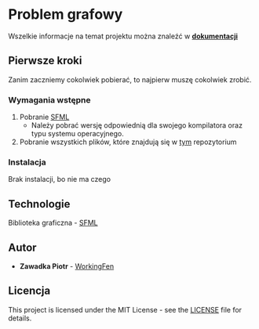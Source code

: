 # Problem grafowy

Wszelkie informacje na temat projektu można znaleźć w [**dokumentacji**](https://github.com/WorkingFen/AALProject/blob/master/Dokumentacja) 

## Pierwsze kroki
Zanim zaczniemy cokolwiek pobierać, to najpierw muszę cokolwiek zrobić.

### Wymagania wstępne

1. Pobranie [SFML](https://www.sfml-dev.org/download/sfml/2.5.1/)
   - Należy pobrać wersję odpowiednią dla swojego kompilatora oraz typu systemu operacyjnego.
2. Pobranie wszystkich plików, które znajdują się w [tym](https://github.com/WorkingFen/AALProject/tree/master/Masts) repozytorium

### Instalacja
Brak instalacji, bo nie ma czego
 
## Technologie
Biblioteka graficzna - [SFML](https://www.sfml-dev.org/)

## Autor
- **Zawadka Piotr** - [WorkingFen](https://github.com/WorkingFen)

## Licencja
This project is licensed under the MIT License - see the [LICENSE](LICENSE) file for details.
